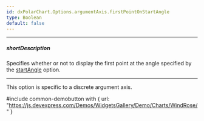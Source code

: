 ```yaml
---
id: dxPolarChart.Options.argumentAxis.firstPointOnStartAngle
type: Boolean
default: false
---
```

---
##### shortDescription
Specifies whether or not to display the first point at the angle specified by the [startAngle](/api-reference/20%20Data%20Visualization%20Widgets/dxPolarChart/1%20Configuration/argumentAxis/startAngle.md '/Documentation/ApiReference/UI_Components/dxPolarChart/Configuration/argumentAxis/#startAngle') option.

---
This option is specific to a discrete argument axis. 

#include common-demobutton with {
    url: "https://js.devexpress.com/Demos/WidgetsGallery/Demo/Charts/WindRose/"
}